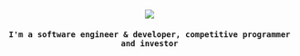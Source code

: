 <h1 align="center"><img src="https://images.cooltext.com/5674198.png"></h1>
<code><h3 align="center">I'm a software engineer & developer, competitive programmer and investor</h3></code>
